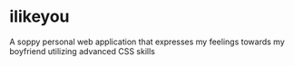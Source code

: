 # ilikeyou
A soppy personal web application that expresses my feelings towards my boyfriend utilizing advanced CSS skills
